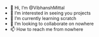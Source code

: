 - 👋 Hi, I’m @VibhanshMittal
- 👀 I’m interested in seeing you projects
- 🌱 I’m currently learning scratch
- 💞️ I’m looking to collaborate on nowhere
- 📫 How to reach me from nowhere

<!---
VibhanshMittal/VibhanshMittal is a ✨ special ✨ repository because its `README.md` (this file) appears on your GitHub profile.
You can click the Preview link to take a look at your changes.
--->
